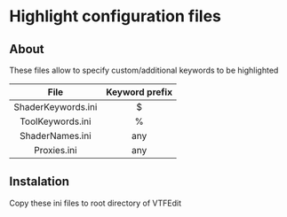 # Highlight configuration files
## About
These files allow to specify custom/additional keywords to be highlighted  

File | Keyword prefix
:---: | :---:
ShaderKeywords.ini | $
ToolKeywords.ini | %
ShaderNames.ini | any
Proxies.ini | any
  
## Instalation
Copy these ini files to root directory of VTFEdit
